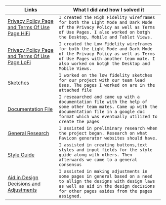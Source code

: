 | Links                           | What I did and how I solved it                                                                                              |
| ------------------------------ | -------------------------------------------------------------------------------------------------------- |
|  <a href="https://www.figma.com/file/oaP49AyCObu5Wd7EWUjQuk/Privacy-Policy-%26-Terms-of-Use-Page-HiFi?node-id=0%3A1" target="_blank">Privacy Policy Page and Terms Of Use Page HiFi </a>    | `I created the High Fidelity wireframes for both the Light Mode and Dark Mode of the Privacy Policy as well as Terms of Use Pages. I also worked on botgh the Desktop, Mobile and Tablet Views.`                                                                                         |
|  <a href="https://www.figma.com/file/z61idHX5WaMWCLuMbGfltR/Privacy-Policy-Page-%26-Terms-of-Use-Page-LoFi?node-id=0%3A1" target="_blank">Privacy Policy Page and Terms Of Use Page LoFi </a>    | `I created the Low Fidelity wireframes for both the Light Mode and Dark Mode of the Privacy Policy as well as Terms of Use Pages with another team mate. I also worked on botgh the Desktop and Mobile Views.`
|  <a href="https://www.figma.com/file/KIDqedwXWSspDgTPdQTetk/Sketches?node-id=0%3A1" target="_blank">Sketches </a>    | `I worked on the low fidelity sketches for our project with our team lead Osas. The pages I worked on are in the attached file`                                                                                     
|  <a href="https://docs.google.com/document/d/1h7ol75ae1TyfFx5nAH65R7BK88G9XE1cAjl5Egf4zXs/edit?usp=sharing" target="_blank">Documentation File </a>    | `I reseaarched and came up with a documentation file with the help of some other team mates. Came up with the documentation file in a google doc format which was eventually utilized to create the pages `
|  <a href="https://docs.google.com/document/d/1J7jvr_cC2xHMY3fqC1iIx4ISejJeYngvs3YTUyIvJDg/edit?usp=sharing" target="_blank">General Research </a>    | `I assisted in preliminary research when the project began. Research on what Favicon generator websites should have.`
|  <a href="https://www.figma.com/file/m7bJFJCSTaLcm7APr3gs9W/Style-Guides?node-id=0%3A1" target="_blank">Style Guide </a>    | `I assisted in creating buttons,text styles and input fields for the style guide along with others. Then afterwards we came to a general consensus`
|  <a href="" target="_blank">Aid in Design Decisions and Adjustments </a>    | `I assisted in making adjustments in some pages in general based on a need to allign the designs with design laws as well as aid in the design decisions for other pages asides from the pages assigned.`
